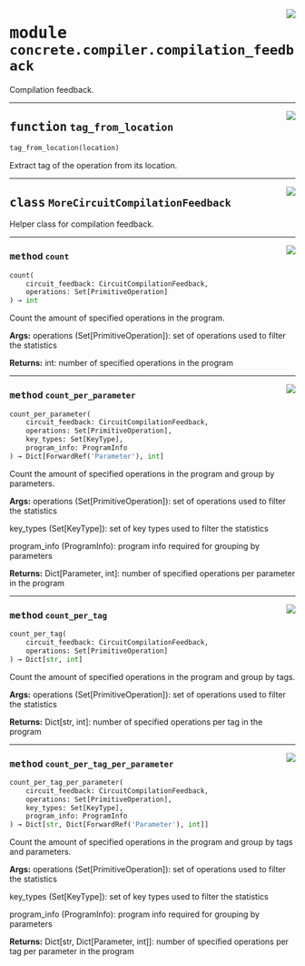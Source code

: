 <!-- markdownlint-disable -->

<a href="../../../compilers/concrete-compiler/compiler/lib/Bindings/Python/concrete/compiler/compilation_feedback.py#L0"><img align="right" style="float:right;" src="https://img.shields.io/badge/-source-cccccc?style=flat-square"></a>

# <kbd>module</kbd> `concrete.compiler.compilation_feedback`
Compilation feedback. 


---

<a href="../../../compilers/concrete-compiler/compiler/lib/Bindings/Python/concrete/compiler/compilation_feedback.py#L23"><img align="right" style="float:right;" src="https://img.shields.io/badge/-source-cccccc?style=flat-square"></a>

## <kbd>function</kbd> `tag_from_location`

```python
tag_from_location(location)
```

Extract tag of the operation from its location. 


---

<a href="../../../compilers/concrete-compiler/compiler/lib/Bindings/Python/concrete/compiler/compilation_feedback.py#L38"><img align="right" style="float:right;" src="https://img.shields.io/badge/-source-cccccc?style=flat-square"></a>

## <kbd>class</kbd> `MoreCircuitCompilationFeedback`
Helper class for compilation feedback. 




---

<a href="../../../compilers/concrete-compiler/compiler/lib/Bindings/Python/concrete/compiler/compilation_feedback.py#L43"><img align="right" style="float:right;" src="https://img.shields.io/badge/-source-cccccc?style=flat-square"></a>

### <kbd>method</kbd> `count`

```python
count(
    circuit_feedback: CircuitCompilationFeedback,
    operations: Set[PrimitiveOperation]
) → int
```

Count the amount of specified operations in the program. 



**Args:**
  operations (Set[PrimitiveOperation]):  set of operations used to filter the statistics 



**Returns:**
  int:  number of specified operations in the program 

---

<a href="../../../compilers/concrete-compiler/compiler/lib/Bindings/Python/concrete/compiler/compilation_feedback.py#L67"><img align="right" style="float:right;" src="https://img.shields.io/badge/-source-cccccc?style=flat-square"></a>

### <kbd>method</kbd> `count_per_parameter`

```python
count_per_parameter(
    circuit_feedback: CircuitCompilationFeedback,
    operations: Set[PrimitiveOperation],
    key_types: Set[KeyType],
    program_info: ProgramInfo
) → Dict[ForwardRef('Parameter'), int]
```

Count the amount of specified operations in the program and group by parameters. 



**Args:**
  operations (Set[PrimitiveOperation]):  set of operations used to filter the statistics 

 key_types (Set[KeyType]):  set of key types used to filter the statistics 

 program_info (ProgramInfo):  program info required for grouping by parameters 



**Returns:**
  Dict[Parameter, int]:  number of specified operations per parameter in the program 

---

<a href="../../../compilers/concrete-compiler/compiler/lib/Bindings/Python/concrete/compiler/compilation_feedback.py#L124"><img align="right" style="float:right;" src="https://img.shields.io/badge/-source-cccccc?style=flat-square"></a>

### <kbd>method</kbd> `count_per_tag`

```python
count_per_tag(
    circuit_feedback: CircuitCompilationFeedback,
    operations: Set[PrimitiveOperation]
) → Dict[str, int]
```

Count the amount of specified operations in the program and group by tags. 



**Args:**
  operations (Set[PrimitiveOperation]):  set of operations used to filter the statistics 



**Returns:**
  Dict[str, int]:  number of specified operations per tag in the program 

---

<a href="../../../compilers/concrete-compiler/compiler/lib/Bindings/Python/concrete/compiler/compilation_feedback.py#L162"><img align="right" style="float:right;" src="https://img.shields.io/badge/-source-cccccc?style=flat-square"></a>

### <kbd>method</kbd> `count_per_tag_per_parameter`

```python
count_per_tag_per_parameter(
    circuit_feedback: CircuitCompilationFeedback,
    operations: Set[PrimitiveOperation],
    key_types: Set[KeyType],
    program_info: ProgramInfo
) → Dict[str, Dict[ForwardRef('Parameter'), int]]
```

Count the amount of specified operations in the program and group by tags and parameters. 



**Args:**
  operations (Set[PrimitiveOperation]):  set of operations used to filter the statistics 

 key_types (Set[KeyType]):  set of key types used to filter the statistics 

 program_info (ProgramInfo):  program info required for grouping by parameters 



**Returns:**
  Dict[str, Dict[Parameter, int]]:  number of specified operations per tag per parameter in the program 


